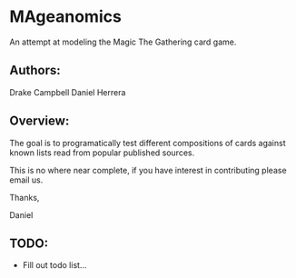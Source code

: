 # MAgeanomics
An attempt at modeling the Magic The Gathering card game.

## Authors:
Drake Campbell
Daniel Herrera

## Overview:
The goal is to programatically test different compositions of cards against known lists read from popular published sources.

This is no where near complete, if you have interest in contributing please email us.

Thanks,


Daniel

## TODO:
* Fill out todo list...

